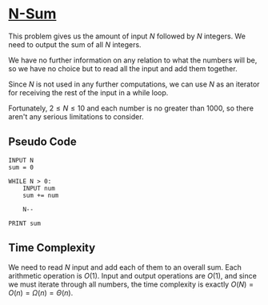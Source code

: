 # [N-Sum](https://open.kattis.com/problems/nsum)

This problem gives us the amount of input $N$ followed by $N$ integers. We need to output the sum of all $N$ integers.

We have no further information on any relation to what the numbers will be, so we have no choice but to read all the input and add them together.

Since $N$ is not used in any further computations, we can use $N$ as an iterator for receiving the rest of the input in a while loop.

Fortunately, $2 \leq N \leq 10$ and each number is no greater than $1000$, so there aren't any serious limitations to consider.

## Pseudo Code
```
INPUT N
sum = 0

WHILE N > 0:
    INPUT num
    sum += num
    
    N--

PRINT sum
```

## Time Complexity
We need to read $N$ input and add each of them to an overall sum. Each arithmetic operation is $O(1)$. Input and output operations are $O(1)$, and since we must iterate through all numbers, the time complexity is exactly $O(N) = O(n) = \Omega(n) = \Theta(n)$.